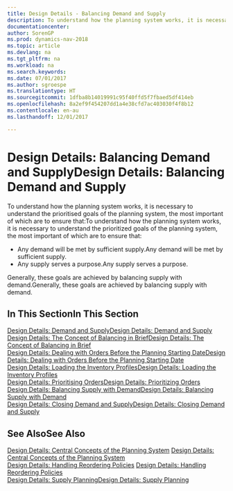 ```yaml
---
title: Design Details - Balancing Demand and Supply
description: To understand how the planning system works, it is necessary to understand the prioritised goals of the planning system.
documentationcenter: 
author: SorenGP
ms.prod: dynamics-nav-2018
ms.topic: article
ms.devlang: na
ms.tgt_pltfrm: na
ms.workload: na
ms.search.keywords: 
ms.date: 07/01/2017
ms.author: sgroespe
ms.translationtype: HT
ms.sourcegitcommit: 1dfba8b14019991c95f40ffd5f7fbaed5df414eb
ms.openlocfilehash: 8a2ef9f454207dd1a4e38cfd7ac403030f4f8b12
ms.contentlocale: en-au
ms.lasthandoff: 12/01/2017

---
```

# <a name="design-details-balancing-demand-and-supply"></a><span data-ttu-id="abd4b-103">Design Details: Balancing Demand and Supply</span><span class="sxs-lookup"><span data-stu-id="abd4b-103">Design Details: Balancing Demand and Supply</span></span>
<span data-ttu-id="abd4b-104">To understand how the planning system works, it is necessary to understand the prioritised goals of the planning system, the most important of which are to ensure that:</span><span class="sxs-lookup"><span data-stu-id="abd4b-104">To understand how the planning system works, it is necessary to understand the prioritized goals of the planning system, the most important of which are to ensure that:</span></span>  

- <span data-ttu-id="abd4b-105">Any demand will be met by sufficient supply.</span><span class="sxs-lookup"><span data-stu-id="abd4b-105">Any demand will be met by sufficient supply.</span></span>  
- <span data-ttu-id="abd4b-106">Any supply serves a purpose.</span><span class="sxs-lookup"><span data-stu-id="abd4b-106">Any supply serves a purpose.</span></span>  

<span data-ttu-id="abd4b-107">Generally, these goals are achieved by balancing supply with demand.</span><span class="sxs-lookup"><span data-stu-id="abd4b-107">Generally, these goals are achieved by balancing supply with demand.</span></span>  

## <a name="in-this-section"></a><span data-ttu-id="abd4b-108">In This Section</span><span class="sxs-lookup"><span data-stu-id="abd4b-108">In This Section</span></span>  
[<span data-ttu-id="abd4b-109">Design Details: Demand and Supply</span><span class="sxs-lookup"><span data-stu-id="abd4b-109">Design Details: Demand and Supply</span></span>](design-details-demand-and-supply.md)  
[<span data-ttu-id="abd4b-110">Design Details: The Concept of Balancing in Brief</span><span class="sxs-lookup"><span data-stu-id="abd4b-110">Design Details: The Concept of Balancing in Brief</span></span>](design-details-the-concept-of-balancing-in-brief.md)  
[<span data-ttu-id="abd4b-111">Design Details: Dealing with Orders Before the Planning Starting Date</span><span class="sxs-lookup"><span data-stu-id="abd4b-111">Design Details: Dealing with Orders Before the Planning Starting Date</span></span>](design-details-dealing-with-orders-before-the-planning-starting-date.md)  
[<span data-ttu-id="abd4b-112">Design Details: Loading the Inventory Profiles</span><span class="sxs-lookup"><span data-stu-id="abd4b-112">Design Details: Loading the Inventory Profiles</span></span>](design-details-loading-the-inventory-profiles.md)  
[<span data-ttu-id="abd4b-113">Design Details: Prioritising Orders</span><span class="sxs-lookup"><span data-stu-id="abd4b-113">Design Details: Prioritizing Orders</span></span>](design-details-prioritizing-orders.md)  
[<span data-ttu-id="abd4b-114">Design Details: Balancing Supply with Demand</span><span class="sxs-lookup"><span data-stu-id="abd4b-114">Design Details: Balancing Supply with Demand</span></span>](design-details-balancing-supply-with-demand.md)  
[<span data-ttu-id="abd4b-115">Design Details: Closing Demand and Supply</span><span class="sxs-lookup"><span data-stu-id="abd4b-115">Design Details: Closing Demand and Supply</span></span>](design-details-closing-demand-and-supply.md)  

## <a name="see-also"></a><span data-ttu-id="abd4b-116">See Also</span><span class="sxs-lookup"><span data-stu-id="abd4b-116">See Also</span></span>  
<span data-ttu-id="abd4b-117">[Design Details: Central Concepts of the Planning System](design-details-central-concepts-of-the-planning-system.md) </span><span class="sxs-lookup"><span data-stu-id="abd4b-117">[Design Details: Central Concepts of the Planning System](design-details-central-concepts-of-the-planning-system.md) </span></span>  
<span data-ttu-id="abd4b-118">[Design Details: Handling Reordering Policies](design-details-handling-reordering-policies.md) </span><span class="sxs-lookup"><span data-stu-id="abd4b-118">[Design Details: Handling Reordering Policies](design-details-handling-reordering-policies.md) </span></span>  
[<span data-ttu-id="abd4b-119">Design Details: Supply Planning</span><span class="sxs-lookup"><span data-stu-id="abd4b-119">Design Details: Supply Planning</span></span>](design-details-supply-planning.md)


